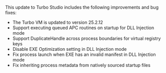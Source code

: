 This update to Turbo Studio includes the following improvements and bug fixes:

- The Turbo VM is updated to version 25.2.12
- Support executing queued APC routines on startup for DLL Injection mode
- Support DuplicateHandle across process boundaries for virtual registry keys
- Disable EXE Optimization setting in DLL Injection mode
- Fix process launch when EXE has an invalid manifest in DLL Injection mode
- Fix inheriting process metadata from natively sourced startup files



